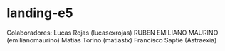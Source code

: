 # landing-e5

Colaboradores:
  Lucas Rojas (lucasexrojas)
  RUBEN EMILIANO MAURINO (emilianomaurino)
  Matias Torino (matiastx)
  Francisco Saptie (Astraexia)
